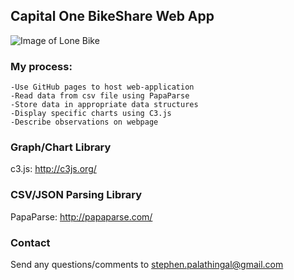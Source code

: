 ## Capital One BikeShare Web App
![Image of Lone Bike](https://images6.alphacoders.com/549/549198.jpg)

### My process:
	-Use GitHub pages to host web-application
	-Read data from csv file using PapaParse
	-Store data in appropriate data structures
	-Display specific charts using C3.js
	-Describe observations on webpage
	
### Graph/Chart Library
c3.js: http://c3js.org/

### CSV/JSON Parsing Library
PapaParse: http://papaparse.com/

### Contact
Send any questions/comments to stephen.palathingal@gmail.com
